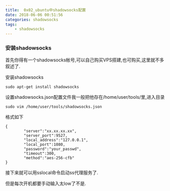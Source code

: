 ```yaml
---
title:  0x02_ubuntu中shadowsocks配置
date: 2018-06-06 00:51:56
categories: shadowsocks
tags: 
	- shadowsocks
---
```


### 安装shadowsocks

首先你得有一个shadowsocks帐号,可以自己购买VPS搭建,也可购买,这里就不多叙述了.

安装shadowsocks

```
sudo apt-get install shadowsocks
```

设置shadowsocks.json配置文件我一般把他存在/home/user/tools/里,进入目录

```
sudo vim /home/user/tools/shadowsocks.json
```

<!-- more  -->

格式如下

```
{
        "server":"xx.xx.xx.xx",
        "server_port":9527,
        "local_address":"127.0.0.1",
        "local_port":1080,
        "password":"your_passwd",
        "timeout":300,
        "method":"aes-256-cfb"
}
```
接下来就可以用sslocal命令启动ss代理服务了.

但是每次开机都要手动输入太low了不是.




